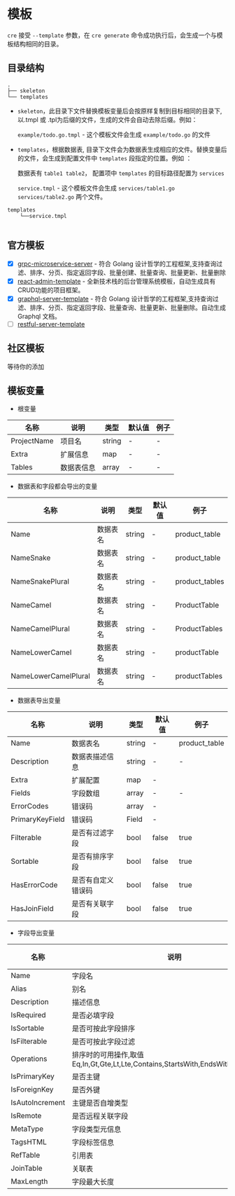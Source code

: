 # 模板

`cre` 接受 `--template` 参数，在 `cre generate` 命令成功执行后，会生成一个与模板结构相同的目录。

## 目录结构

```console
.
├── skeleton  
└── templates
```

- `skeleton`，此目录下文件替换模板变量后会按原样复制到目标相同的目录下,以.tmpl 或 .tpl为后缀的文件，生成的文件会自动去除后缀。例如：

  `example/todo.go.tmpl` - 这个模板文件会生成 `example/todo.go` 的文件

- `templates`，根据数据表, 目录下文件会为数据表生成相应的文件。替换变量后的文件，会生成到配置文件中 `templates` 段指定的位置。例如 ：
  
  数据表有 `table1 table2`， 配置项中 `templates` 的目标路径配置为 `services`

    `service.tmpl` - 这个模板文件会生成 `services/table1.go services/table2.go` 两个文件。

```console
templates
    └──service.tmpl
    
```

## 官方模板

- [x] [grpc-microservice-server](https://github.com/ychengcloud/grpc-server-template) - 符合 Golang 设计哲学的工程框架,支持查询过滤、排序、分页、指定返回字段、批量创建、批量查询、批量更新、批量删除
- [x] [react-admin-template](templates-react-admin.md) - 全新技术栈的后台管理系统模板，自动生成具有CRUD功能的项目框架。
- [x] [graphql-server-template](templates-graphql-server.md) - 符合 Golang 设计哲学的工程框架,支持查询过滤、排序、分页、指定返回字段、批量查询、批量更新、批量删除。自动生成 Graphql 文档。
- [ ] [restful-server-template]()

## 社区模板

等待你的添加

## 模板变量

- 根变量

| 名称        | 说明       | 类型   | 默认值 | 例子 |
| ----------- | ---------- | ------ | ------ | ---- |
| ProjectName | 项目名     | string | -      | -    |
| Extra       | 扩展信息   | map    | -      | -    |
| Tables      | 数据表信息 | array  | -      | -    |

- 数据表和字段都会导出的变量

| 名称                 | 说明     | 类型   | 默认值 | 例子           |
| -------------------- | -------- | ------ | ------ | -------------- |
| Name                 | 数据表名 | string | -      | product_table  |
| NameSnake            | 数据表名 | string | -      | product_table  |
| NameSnakePlural      | 数据表名 | string | -      | product_tables |
| NameCamel            | 数据表名 | string | -      | ProductTable   |
| NameCamelPlural      | 数据表名 | string | -      | ProductTables  |
| NameLowerCamel       | 数据表名 | string | -      | productTable   |
| NameLowerCamelPlural | 数据表名 | string | -      | productTables  |

- 数据表导出变量

| 名称            | 说明               | 类型   | 默认值 | 例子          |
| --------------- | ------------------ | ------ | ------ | ------------- |
| Name            | 数据表名           | string | -      | product_table |
| Description     | 数据表描述信息     | string | -      | -             |
| Extra           | 扩展配置           | map    | -      |
| Fields          | 字段数组           | array  | -      | -             |
| ErrorCodes      | 错误码             | array  | -      |
| PrimaryKeyField | 错误码             | Field  | -      |
| Filterable      | 是否有过滤字段     | bool   | false  | true          |
| Sortable        | 是否有排序字段     | bool   | false  | true          |
| HasErrorCode    | 是否有自定义错误码 | bool   | false  | true          |
| HasJoinField    | 是否有关联字段     | bool   | false  | true          |


- 字段导出变量

| 名称            | 说明                                                                              | 类型          | 默认值 | 例子      |
| --------------- | --------------------------------------------------------------------------------- | ------------- | ------ | --------- |
| Name            | 字段名                                                                            | string        | -      | id        |
| Alias           | 别名                                                                              | string        | -      | nameAlias |
| Description     | 描述信息                                                                          | string        | -      | -         |
| IsRequired      | 是否必填字段                                                                      | bool          | false  | true      |
| IsSortable      | 是否可按此字段排序                                                                | bool          | false  | true      |
| IsFilterable    | 是否可按此字段过滤                                                                | bool          | false  | true      |
| Operations      | 排序时的可用操作,取值 Eq,In,Gt,Gte,Lt,Lte,Contains,StartsWith,EndsWith,AND,OR,NOT | enum          | -      | true      | tags | 扩展 struct tags | string | "" | binding:"required,max=64" |
| IsPrimaryKey    | 是否主键                                                                          | bool          | false  | true      |
| IsForeignKey    | 是否外键                                                                          | bool          | false  | true      |
| IsAutoIncrement | 主键是否自增类型                                                                  | bool          | false  | true      |
| IsRemote        | 是否远程关联字段                                                                  | bool          | false  | true      |
| MetaType        | 字段类型元信息                                                                    | map           | -      |
| TagsHTML        | 字段标签信息                                                                      | template.HTML | -      |
| RefTable        | 引用表                                                                            | Table         | -      | -         |
| JoinTable       | 关联表                                                                            | JoinTable     | -      | -         |
| MaxLength       | 字段最大长度                                                                      | number        | 0      | -         |
